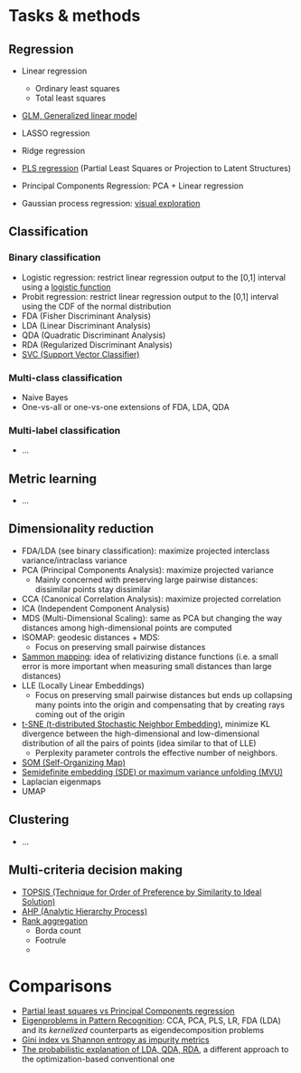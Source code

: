 # Tasks & methods
## Regression
- Linear regression
  - Ordinary least squares
  - Total least squares
- [GLM, Generalized linear model](https://en.wikipedia.org/wiki/Generalized_linear_model)
- LASSO regression
- Ridge regression

- [PLS regression](https://personal.utdallas.edu/~herve/Abdi-PLS-pretty.pdf) (Partial Least Squares or Projection to Latent Structures)
- Principal Components Regression: PCA + Linear regression
- Gaussian process regression: [visual exploration](https://distill.pub/2019/visual-exploration-gaussian-processes/)

## Classification
### Binary classification
- Logistic regression: restrict linear regression output to the [0,1] interval using a [logistic function](https://en.wikipedia.org/wiki/Logistic_function)
- Probit regression: restrict linear regression output to the [0,1] interval using the CDF of the normal distribution
- FDA (Fisher Discriminant Analysis)
- LDA (Linear Discriminant Analysis)
- QDA (Quadratic Discriminant Analysis)
- RDA (Regularized Discriminant Analysis)
- [SVC (Support Vector Classifier)](http://www.robots.ox.ac.uk/~az/lectures/ml/lect2.pdf)


### Multi-class classification
- Naive Bayes
- One-vs-all or one-vs-one extensions of FDA, LDA, QDA

### Multi-label classification
- ...

## Metric learning
- ...

## Dimensionality reduction
- FDA/LDA (see binary classification): maximize projected interclass variance/intraclass variance
- PCA (Principal Components Analysis): maximize projected variance
  - Mainly concerned with preserving large pairwise distances: dissimilar points stay dissimilar
- CCA (Canonical Correlation Analysis): maximize projected correlation
- ICA (Independent Component Analysis)
- MDS (Multi-Dimensional Scaling): same as PCA but changing the way distances among high-dimensional points are computed
- ISOMAP: geodesic distances + MDS:
  - Focus on preserving small pairwise distances
- [Sammon mapping](https://en.wikipedia.org/wiki/Sammon_mapping): idea of relativizing distance functions (i.e. a small error is more important when measuring small distances than large distances) 
- LLE (Locally Linear Embeddings)
  - Focus on preserving small pairwise distances but ends up collapsing many points into the origin and compensating that by creating rays coming out of the origin
- [t-SNE (t-distributed Stochastic Neighbor Embedding)](https://www.youtube.com/watch?v=RJVL80Gg3lA), minimize KL divergence between the high-dimensional and low-dimensional distribution of all the pairs of points (idea similar to that of LLE)
  - Perplexity parameter controls the effective number of neighbors.
- [SOM (Self-Organizing Map)](https://en.wikipedia.org/wiki/Self-organizing_map)
- [Semidefinite embedding (SDE) or maximum variance unfolding (MVU)](https://en.wikipedia.org/wiki/Semidefinite_embedding)
- Laplacian eigenmaps
- UMAP

## Clustering
- ...

## Multi-criteria decision making
- [TOPSIS (Technique for Order of Preference by Similarity to Ideal Solution)](http://www.mcdm.ue.katowice.pl/files/papers/mcdm11(6)_11.pdf)
- [AHP (Analytic Hierarchy Process)](https://en.wikipedia.org/wiki/Analytic_hierarchy_process)
- [Rank aggregation](http://www.cse.msu.edu/~cse960/Papers/games/rank.pdf)
  - Borda count
  - Footrule
  -
  
# Comparisons
- [Partial least squares vs Principal Components regression](https://www.mathworks.com/help/stats/examples/partial-least-squares-regression-and-principal-components-regression.html)
- [Eigenproblems in Pattern Recognition](http://www.ofai.at/~roman.rosipal/Papers/eig_book04.pdf): CCA, PCA, PLS, LR, FDA (LDA) and its *kernelized* counterparts as eigendecomposition problems
- [Gini index vs Shannon entropy as impurity metrics](https://www.unine.ch/files/live/sites/imi/files/shared/documents/papers/Gini_index_fulltext.pdf)
- [The probabilistic explanation of LDA, QDA, RDA](http://www.strimmerlab.org/courses/2005-06/seminar/slides/daniela-2x4.pdf), a different approach to the optimization-based conventional one
